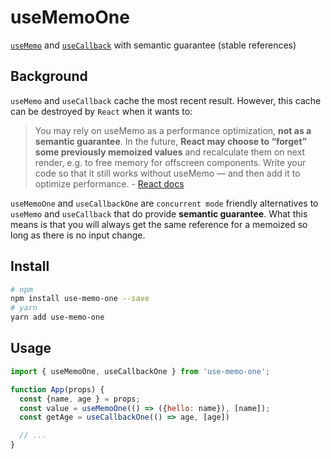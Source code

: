 # useMemoOne

[`useMemo`](https://reactjs.org/docs/hooks-reference.html#usememo) and [`useCallback`](https://reactjs.org/docs/hooks-reference.html#usecallback) with semantic guarantee (stable references)

## Background

`useMemo` and `useCallback` cache the most recent result. However, this cache can be destroyed by `React` when it wants to:

> You may rely on useMemo as a performance optimization, **not as a semantic guarantee**. In the future, **React may choose to “forget” some previously memoized values** and recalculate them on next render, e.g. to free memory for offscreen components. Write your code so that it still works without useMemo — and then add it to optimize performance. - [React docs](https://reactjs.org/docs/hooks-reference.html#usememo)

`useMemoOne` and `useCallbackOne` are `concurrent mode` friendly alternatives to `useMemo` and `useCallback` that do provide **semantic guarantee**. What this means is that you will always get the same reference for a memoized so long as there is no input change.

## Install

```bash
# npm
npm install use-memo-one --save
# yarn
yarn add use-memo-one
```

## Usage

```js
import { useMemoOne, useCallbackOne } from 'use-memo-one';

function App(props) {
  const {name, age } = props;
  const value = useMemoOne(() => ({hello: name}), [name]);
  const getAge = useCallbackOne(() => age, [age])

  // ...
}
```